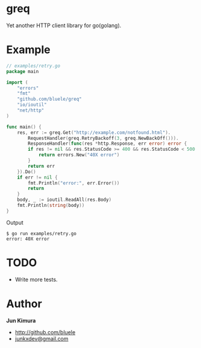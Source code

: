 # greq

Yet another HTTP client library for go(golang).

# Example

```go
// examples/retry.go
package main

import (
	"errors"
	"fmt"
	"github.com/bluele/greq"
	"io/ioutil"
	"net/http"
)

func main() {
	res, err := greq.Get("http://example.com/notfound.html").
		RequestHandler(greq.RetryBackoff(3, greq.NewBackOff())).
		ResponseHandler(func(res *http.Response, err error) error {
		if res != nil && res.StatusCode >= 400 && res.StatusCode < 500 {
			return errors.New("40X error")
		}
		return err
	}).Do()
	if err != nil {
		fmt.Println("error:", err.Error())
		return
	}
	body, _ := ioutil.ReadAll(res.Body)
	fmt.Println(string(body))
}
```

Output

```
$ go run examples/retry.go
error: 40X error
```

# TODO

* Write more tests.

# Author

**Jun Kimura**

* <http://github.com/bluele>
* <junkxdev@gmail.com>